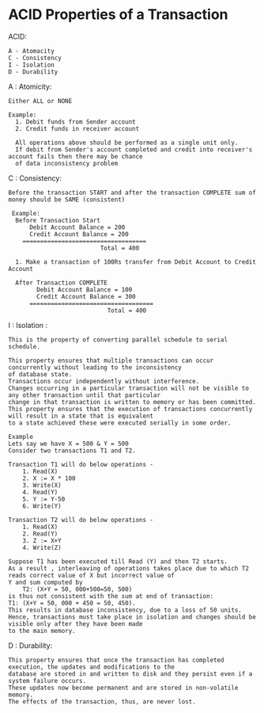 # ACID Properties of a Transaction 

ACID: 

    A - Atomacity
    C - Consistency
    I - Isolation
    D - Durability
    
A : Atomicity:

    Either ALL or NONE 
    
    Example:
      1. Debit funds from Sender account 
      2. Credit funds in receiver account 

      All operations above should be performed as a single unit only. 
      If debit from Sender's account completed and credit into receiver's account fails then there may be chance 
      of data inconsistency problem
      
C : Consistency:

    Before the transaction START and after the transaction COMPLETE sum of money should be SAME (consistent)
    
     Example:
      Before Transaction Start 
          Debit Account Balance = 200
          Credit Account Balance = 200
        ===================================
                              Total = 400
                              
      1. Make a transaction of 100Rs transfer from Debit Account to Credit Account 

      After Transaction COMPLETE 
            Debit Account Balance = 100
            Credit Account Balance = 300
          ===================================
                                Total = 400

I : Isolation :

    This is the property of converting parallel schedule to serial schedule. 
    
    This property ensures that multiple transactions can occur concurrently without leading to the inconsistency 
    of database state. 
    Transactions occur independently without interference. 
    Changes occurring in a particular transaction will not be visible to any other transaction until that particular 
    change in that transaction is written to memory or has been committed. 
    This property ensures that the execution of transactions concurrently will result in a state that is equivalent 
    to a state achieved these were executed serially in some order. 
    
    Example 
    Lets say we have X = 500 & Y = 500 
    Consider two transactions T1 and T2. 
  
    Transaction T1 will do below operations - 
        1. Read(X)
        2. X := X * 100
        3. Write(X)
        4. Read(Y)
        5. Y := Y-50
        6. Write(Y)
        
    Transaction T2 will do below operations - 
        1. Read(X)
        2. Read(Y)
        3. Z := X+Y
        4. Write(Z)

    Suppose T1 has been executed till Read (Y) and then T2 starts. 
    As a result , interleaving of operations takes place due to which T2 reads correct value of X but incorrect value of
    Y and sum computed by 
        T2: (X+Y = 50, 000+500=50, 500) 
    is thus not consistent with the sum at end of transaction: 
    T1: (X+Y = 50, 000 + 450 = 50, 450). 
    This results in database inconsistency, due to a loss of 50 units.
    Hence, transactions must take place in isolation and changes should be visible only after they have been made 
    to the main memory. 

    
D : Durability:
  
    This property ensures that once the transaction has completed execution, the updates and modifications to the 
    database are stored in and written to disk and they persist even if a system failure occurs. 
    These updates now become permanent and are stored in non-volatile memory. 
    The effects of the transaction, thus, are never lost. 
    
